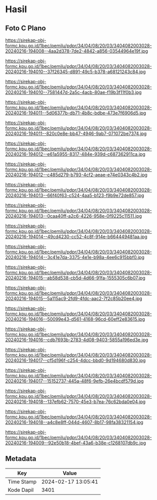 # Hasil

## Foto C Plano

https://sirekap-obj-formc.kpu.go.id/1bec/pemilu/pdpr/34/04/08/20/03/3404082003028-20240216-194008--4aa2d378-7de2-4842-a856-03544964e19f.jpg

https://sirekap-obj-formc.kpu.go.id/1bec/pemilu/pdpr/34/04/08/20/03/3404082003028-20240216-194010--37f26345-d891-49c5-b378-a68121243c84.jpg

https://sirekap-obj-formc.kpu.go.id/1bec/pemilu/pdpr/34/04/08/20/03/3404082003028-20240216-194010--7581447d-2a5c-4acb-80ae-f19b3f11f0b3.jpg

https://sirekap-obj-formc.kpu.go.id/1bec/pemilu/pdpr/34/04/08/20/03/3404082003028-20240216-194011--5d06377b-db71-4b8c-bdbe-473e7f6906d5.jpg

https://sirekap-obj-formc.kpu.go.id/1bec/pemilu/pdpr/34/04/08/20/03/3404082003028-20240216-194011--820c0e8e-bb47-4946-9ab7-071072be7374.jpg

https://sirekap-obj-formc.kpu.go.id/1bec/pemilu/pdpr/34/04/08/20/03/3404082003028-20240216-194012--e61a5955-8317-484e-939d-c687362911ca.jpg

https://sirekap-obj-formc.kpu.go.id/1bec/pemilu/pdpr/34/04/08/20/03/3404082003028-20240216-194012--c485d279-b793-4cf2-aeae-e74e0343c4b2.jpg

https://sirekap-obj-formc.kpu.go.id/1bec/pemilu/pdpr/34/04/08/20/03/3404082003028-20240216-194013--66f40f63-c524-4aa5-b123-f9b9e72de857.jpg

https://sirekap-obj-formc.kpu.go.id/1bec/pemilu/pdpr/34/04/08/20/03/3404082003028-20240216-194013--0caa40ff-a2c6-4226-958e-0f9225c11511.jpg

https://sirekap-obj-formc.kpu.go.id/1bec/pemilu/pdpr/34/04/08/20/03/3404082003028-20240216-194014--49cd4230-cc52-4c8f-914e-b664449481aa.jpg

https://sirekap-obj-formc.kpu.go.id/1bec/pemilu/pdpr/34/04/08/20/03/3404082003028-20240216-194014--3c41e7da-3375-4e1e-b98a-4ee6c915bbf0.jpg

https://sirekap-obj-formc.kpu.go.id/1bec/pemilu/pdpr/34/04/08/20/03/3404082003028-20240216-194015--ab58d538-cb5d-4d66-91fa-1555305c6b07.jpg

https://sirekap-obj-formc.kpu.go.id/1bec/pemilu/pdpr/34/04/08/20/03/3404082003028-20240216-194015--5a115ac9-2fd9-4fdc-aac2-7f2c85b20ee4.jpg

https://sirekap-obj-formc.kpu.go.id/1bec/pemilu/pdpr/34/04/08/20/03/3404082003028-20240216-194016--50099e43-d561-4168-96cd-60eff2e83615.jpg

https://sirekap-obj-formc.kpu.go.id/1bec/pemilu/pdpr/34/04/08/20/03/3404082003028-20240216-194016--cdb7693b-2783-4d08-9403-5855a196ed3e.jpg

https://sirekap-obj-formc.kpu.go.id/1bec/pemilu/pdpr/34/04/08/20/03/3404082003028-20240216-194017--cf5d196f-c254-4dcc-bbd0-9d194680d830.jpg

https://sirekap-obj-formc.kpu.go.id/1bec/pemilu/pdpr/34/04/08/20/03/3404082003028-20240216-194017--15152737-445a-48f6-9efb-26e4bcdf579d.jpg

https://sirekap-obj-formc.kpu.go.id/1bec/pemilu/pdpr/34/04/08/20/03/3404082003028-20240216-194018--137efb62-7570-45e3-b7ea-76c62bda0e04.jpg

https://sirekap-obj-formc.kpu.go.id/1bec/pemilu/pdpr/34/04/08/20/03/3404082003028-20240216-194018--a4c8e8ff-044d-4607-8b17-98fa38321154.jpg

https://sirekap-obj-formc.kpu.go.id/1bec/pemilu/pdpr/34/04/08/20/03/3404082003028-20240216-194009--92e50b18-4bef-43a6-b38e-c1268107db9c.jpg


## Metadata

| Key        | Value               |
| ---------- | ------------------- |
| Time Stamp | 2024-02-17 13:05:41 |
| Kode Dapil | 3401                |



